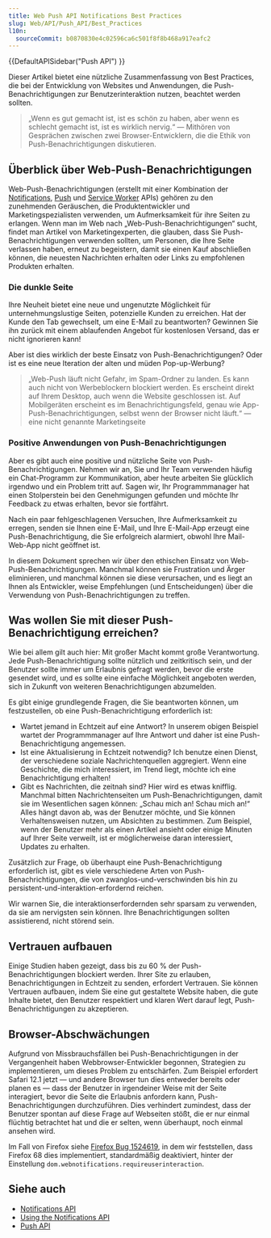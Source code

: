 ```yaml
---
title: Web Push API Notifications Best Practices
slug: Web/API/Push_API/Best_Practices
l10n:
  sourceCommit: b0870830e4c02596ca6c501f8f8b468a917eafc2
---
```


{{DefaultAPISidebar("Push API") }}

Dieser Artikel bietet eine nützliche Zusammenfassung von Best Practices, die bei der Entwicklung von Websites und Anwendungen, die Push-Benachrichtigungen zur Benutzerinteraktion nutzen, beachtet werden sollten.

> „Wenn es gut gemacht ist, ist es schön zu haben, aber wenn es schlecht gemacht ist, ist es wirklich nervig.“ — Mithören von Gesprächen zwischen zwei Browser-Entwicklern, die die Ethik von Push-Benachrichtigungen diskutieren.

## Überblick über Web-Push-Benachrichtigungen

Web-Push-Benachrichtigungen (erstellt mit einer Kombination der [Notifications](/de/docs/Web/API/Notifications_API), [Push](/de/docs/Web/API/Push_API) und [Service Worker](/de/docs/Web/API/Service_Worker_API) APIs) gehören zu den zunehmenden Geräuschen, die Produktentwickler und Marketingspezialisten verwenden, um Aufmerksamkeit für ihre Seiten zu erlangen. Wenn man im Web nach „Web-Push-Benachrichtigungen“ sucht, findet man Artikel von Marketingexperten, die glauben, dass Sie Push-Benachrichtigungen verwenden sollten, um Personen, die Ihre Seite verlassen haben, erneut zu begeistern, damit sie einen Kauf abschließen können, die neuesten Nachrichten erhalten oder Links zu empfohlenen Produkten erhalten.

### Die dunkle Seite

Ihre Neuheit bietet eine neue und ungenutzte Möglichkeit für unternehmungslustige Seiten, potenzielle Kunden zu erreichen. Hat der Kunde den Tab gewechselt, um eine E-Mail zu beantworten? Gewinnen Sie ihn zurück mit einem ablaufenden Angebot für kostenlosen Versand, das er nicht ignorieren kann!

Aber ist dies wirklich der beste Einsatz von Push-Benachrichtigungen? Oder ist es eine neue Iteration der alten und müden Pop-up-Werbung?

> „Web-Push läuft nicht Gefahr, im Spam-Ordner zu landen. Es kann auch nicht von Werbeblockern blockiert werden. Es erscheint direkt auf Ihrem Desktop, auch wenn die Website geschlossen ist. Auf Mobilgeräten erscheint es im Benachrichtigungsfeld, genau wie App-Push-Benachrichtigungen, selbst wenn der Browser nicht läuft.“ — eine nicht genannte Marketingseite

### Positive Anwendungen von Push-Benachrichtigungen

Aber es gibt auch eine positive und nützliche Seite von Push-Benachrichtigungen. Nehmen wir an, Sie und Ihr Team verwenden häufig ein Chat-Programm zur Kommunikation, aber heute arbeiten Sie glücklich irgendwo und ein Problem tritt auf. Sagen wir, Ihr Programmmanager hat einen Stolperstein bei den Genehmigungen gefunden und möchte Ihr Feedback zu etwas erhalten, bevor sie fortfährt.

Nach ein paar fehlgeschlagenen Versuchen, Ihre Aufmerksamkeit zu erregen, senden sie Ihnen eine E-Mail, und Ihre E-Mail-App erzeugt eine Push-Benachrichtigung, die Sie erfolgreich alarmiert, obwohl Ihre Mail-Web-App nicht geöffnet ist.

In diesem Dokument sprechen wir über den ethischen Einsatz von Web-Push-Benachrichtigungen. Manchmal können sie Frustration und Ärger eliminieren, und manchmal können sie diese verursachen, und es liegt an Ihnen als Entwickler, weise Empfehlungen (und Entscheidungen) über die Verwendung von Push-Benachrichtigungen zu treffen.

## Was wollen Sie mit dieser Push-Benachrichtigung erreichen?

Wie bei allem gilt auch hier: Mit großer Macht kommt große Verantwortung. Jede Push-Benachrichtigung sollte nützlich und zeitkritisch sein, und der Benutzer sollte immer um Erlaubnis gefragt werden, bevor die erste gesendet wird, und es sollte eine einfache Möglichkeit angeboten werden, sich in Zukunft von weiteren Benachrichtigungen abzumelden.

Es gibt einige grundlegende Fragen, die Sie beantworten können, um festzustellen, ob eine Push-Benachrichtigung erforderlich ist:

- Wartet jemand in Echtzeit auf eine Antwort? In unserem obigen Beispiel wartet der Programmmanager auf Ihre Antwort und daher ist eine Push-Benachrichtigung angemessen.
- Ist eine Aktualisierung in Echtzeit notwendig? Ich benutze einen Dienst, der verschiedene soziale Nachrichtenquellen aggregiert. Wenn eine Geschichte, die mich interessiert, im Trend liegt, möchte ich eine Benachrichtigung erhalten!
- Gibt es Nachrichten, die zeitnah sind? Hier wird es etwas knifflig. Manchmal bitten Nachrichtenseiten um Push-Benachrichtigungen, damit sie im Wesentlichen sagen können: „Schau mich an! Schau mich an!“ Alles hängt davon ab, was der Benutzer möchte, und Sie können Verhaltensweisen nutzen, um Absichten zu bestimmen. Zum Beispiel, wenn der Benutzer mehr als einen Artikel ansieht oder einige Minuten auf Ihrer Seite verweilt, ist er möglicherweise daran interessiert, Updates zu erhalten.

Zusätzlich zur Frage, ob überhaupt eine Push-Benachrichtigung erforderlich ist, gibt es viele verschiedene Arten von Push-Benachrichtigungen, die von zwanglos-und-verschwinden bis hin zu persistent-und-interaktion-erfordernd reichen.

Wir warnen Sie, die interaktionserfordernden sehr sparsam zu verwenden, da sie am nervigsten sein können. Ihre Benachrichtigungen sollten assistierend, nicht störend sein.

## Vertrauen aufbauen

Einige Studien haben gezeigt, dass bis zu 60 % der Push-Benachrichtigungen blockiert werden. Ihrer Site zu erlauben, Benachrichtigungen in Echtzeit zu senden, erfordert Vertrauen. Sie können Vertrauen aufbauen, indem Sie eine gut gestaltete Website haben, die gute Inhalte bietet, den Benutzer respektiert und klaren Wert darauf legt, Push-Benachrichtigungen zu akzeptieren.

## Browser-Abschwächungen

Aufgrund von Missbrauchsfällen bei Push-Benachrichtigungen in der Vergangenheit haben Webbrowser-Entwickler begonnen, Strategien zu implementieren, um dieses Problem zu entschärfen. Zum Beispiel erfordert Safari 12.1 jetzt — und andere Browser tun dies entweder bereits oder planen es — dass der Benutzer in irgendeiner Weise mit der Seite interagiert, bevor die Seite die Erlaubnis anfordern kann, Push-Benachrichtigungen durchzuführen. Dies verhindert zumindest, dass der Benutzer spontan auf diese Frage auf Webseiten stößt, die er nur einmal flüchtig betrachtet hat und die er selten, wenn überhaupt, noch einmal ansehen wird.

Im Fall von Firefox siehe [Firefox Bug 1524619](https://bugzil.la/1524619), in dem wir feststellen, dass Firefox 68 dies implementiert, standardmäßig deaktiviert, hinter der Einstellung `dom.webnotifications.requireuserinteraction`.

## Siehe auch

- [Notifications API](/de/docs/Web/API/Notifications_API)
- [Using the Notifications API](/de/docs/Web/API/Notifications_API/Using_the_Notifications_API)
- [Push API](/de/docs/Web/API/Push_API)
